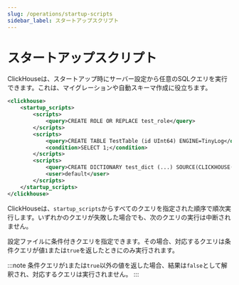 ```yaml
---
slug: /operations/startup-scripts
sidebar_label: スタートアップスクリプト
---
```



# スタートアップスクリプト

ClickHouseは、スタートアップ時にサーバー設定から任意のSQLクエリを実行できます。これは、マイグレーションや自動スキーマ作成に役立ちます。

```xml
<clickhouse>
    <startup_scripts>
        <scripts>
            <query>CREATE ROLE OR REPLACE test_role</query>
        </scripts>
        <scripts>
            <query>CREATE TABLE TestTable (id UInt64) ENGINE=TinyLog</query>
            <condition>SELECT 1;</condition>
        </scripts>
        <scripts>
            <query>CREATE DICTIONARY test_dict (...) SOURCE(CLICKHOUSE(...))</query>
            <user>default</user>
        </scripts>
    </startup_scripts>
</clickhouse>
```

ClickHouseは、`startup_scripts`からすべてのクエリを指定された順序で順次実行します。いずれかのクエリが失敗した場合でも、次のクエリの実行は中断されません。

設定ファイルに条件付きクエリを指定できます。その場合、対応するクエリは条件クエリが値`1`または`true`を返したときにのみ実行されます。

:::note
条件クエリが`1`または`true`以外の値を返した場合、結果は`false`として解釈され、対応するクエリは実行されません。
:::
